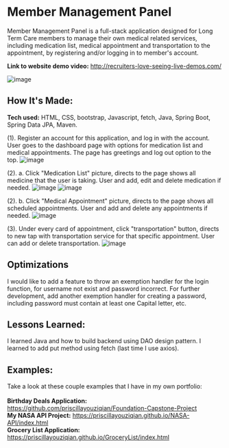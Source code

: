 # Member Management Panel

Member Management Panel is a full-stack application designed for Long Term Care members to manage their own medical related services, including medication list, medical appointment and transportation to the appointment, by registering and/or logging in to member's account. 

**Link to website demo video:** http://recruiters-love-seeing-live-demos.com/

![image](https://user-images.githubusercontent.com/79026729/200886726-5ef0154a-0524-4ba9-b3e2-60425de6f93b.png)

## How It's Made:

**Tech used:** HTML, CSS, bootstrap, Javascript, fetch, Java, Spring Boot, Spring Data JPA, Maven.  

(1). Register an account for this application, and log in with the account. User goes to the dashboard page with options for medication list and medical appointments. 
The page has greetings and log out option to the top.
![image](https://user-images.githubusercontent.com/79026729/200891385-938e05b3-c203-4e59-92e1-072052135730.png)

(2). a. Click "Medication List" picture, directs to the page shows all medicine that the user is taking. User and add, edit and delete medication if needed.
![image](https://user-images.githubusercontent.com/79026729/200893061-ee9ab7ae-9294-496c-bdd3-7b6aff7bb23f.png)
![image](https://user-images.githubusercontent.com/79026729/200893368-64394736-caa0-49e2-bc41-d8be6c422f62.png)

(2). b. Click "Medical Appointment" picture, directs to the page shows all scheduled appointments. User and add and delete any appointments if needed.
![image](https://user-images.githubusercontent.com/79026729/200893979-2276b177-fb6e-4a77-b5e5-fc43cff882cf.png)

(3). Under every card of appointment, click "transportation" button, directs to new tap with transportation service for that specific appointment. User can add or delete transportation.
![image](https://user-images.githubusercontent.com/79026729/200895793-02ee2bb4-7d56-442f-93a6-768290d2f2d2.png)

## Optimizations
I would like to add a feature to throw an exemption handler for the login function, for username not exist and password incorrect. For further development, add another exemption
handler for creating a password, including password must contain at least one Capital letter, etc.

## Lessons Learned:

I learned Java and how to build backend using DAO design pattern. I learned to add put method using fetch (last time I use axios). 

## Examples:
Take a look at these couple examples that I have in my own portfolio:<br><br>
**Birthday Deals Application:** https://github.com/priscillayouziqian/Foundation-Capstone-Project <br>
**My NASA API Project:** https://priscillayouziqian.github.io/NASA-API/index.html <br>
**Grocery List Application:** https://priscillayouziqian.github.io/GroceryList/index.html <br>


